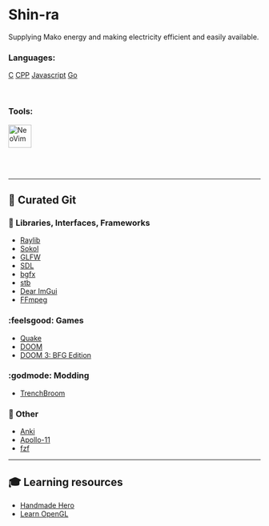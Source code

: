 # Shin-ra
Supplying Mako energy and making electricity efficient and easily available.
<br />

### Languages:

[C][C] 
[CPP][Cpp] 
[Javascript][JavaScript] 
[Go][go] 

<br />

### Tools:

[<img align="left-center" alt="NeoVim" width="46px" src="https://raw.githubusercontent.com/neovim/neovim.github.io/master/logos/neovim-logo-300x87.png" />][neovim]

<br />
<br />

---

## :sparkling_heart: Curated Git

### :blue_book: Libraries, Interfaces, Frameworks

<!-- LIB:START -->
- [Raylib](https://github.com/raysan5/raylib)
- [Sokol](https://github.com/floooh/sokol)
- [GLFW](https://github.com/glfw/glfw)
- [SDL](https://github.com/libsdl-org/SDL)
- [bgfx](https://github.com/bkaradzic/bgfx)
- [stb](https://github.com/nothings/stb)
- [Dear ImGui](https://github.com/ocornut/imgui)
- [FFmpeg](https://github.com/FFmpeg/FFmpeg)
<!-- LIB:END -->

### :feelsgood: Games
<!-- GAME:START -->
- [Quake](https://github.com/id-Software/Quake)
- [DOOM](https://github.com/id-Software/DOOM-3)
- [DOOM 3: BFG Edition](https://github.com/id-Software/DOOM-3-BFG)
<!-- GAME:END -->

### :godmode: Modding
<!-- MOD:START -->
- [TrenchBroom](https://github.com/TrenchBroom/TrenchBroom)
<!-- MOD:END -->

### :floppy_disk: Other

<!-- OTHER:START -->
- [Anki](https://github.com/ankitects/anki)
- [Apollo-11](https://github.com/chrislgarry/Apollo-11)
- [fzf](https://github.com/junegunn/fzf)
<!-- OTHER:END -->

---
## :mortar_board: Learning resources

<!-- LEARN:START -->
- [Handmade Hero](https://handmadehero.org/)
- [Learn OpenGL](https://learnopengl.com/)
<!-- LEARN:END -->

[C]: https://github.com/topics/c 
[Cpp]: https://github.com/topics/cpp 
[Go]: https://github.com/topics/go
[JavaScript]: https://github.com/topics/javascript

[neovim]: https://github.com/neovim/neovim 


